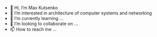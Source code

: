 - 👋 Hi, I’m Max Kutsenko
- 👀 I’m interested in architecture of computer systems and networking
- 🌱 I’m currently learning ...
- 💞️ I’m looking to collaborate on ...
- 📫 How to reach me ...
